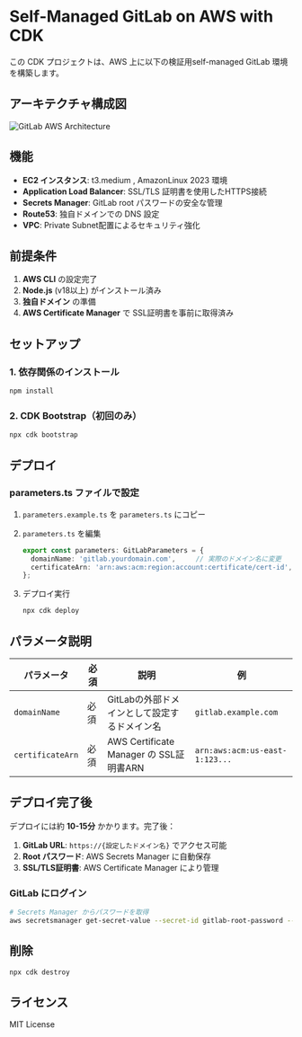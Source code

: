 # Self-Managed GitLab on AWS with CDK

この CDK プロジェクトは、AWS 上に以下の検証用self-managed GitLab 環境を構築します。

## アーキテクチャ構成図

![GitLab AWS Architecture](./docs/architecture.png)

## 機能

- **EC2 インスタンス**: t3.medium , AmazonLinux 2023 環境
- **Application Load Balancer**: SSL/TLS 証明書を使用したHTTPS接続
- **Secrets Manager**: GitLab root パスワードの安全な管理
- **Route53**: 独自ドメインでの DNS 設定
- **VPC**: Private Subnet配置によるセキュリティ強化

## 前提条件

1. **AWS CLI** の設定完了
2. **Node.js** (v18以上) がインストール済み
3. **独自ドメイン** の準備
4. **AWS Certificate Manager** で SSL証明書を事前に取得済み

## セットアップ

### 1. 依存関係のインストール

```bash
npm install
```

### 2. CDK Bootstrap（初回のみ）

```bash
npx cdk bootstrap
```

## デプロイ

### parameters.ts ファイルで設定

1. `parameters.example.ts` を `parameters.ts` にコピー
2. `parameters.ts` を編集
   ```typescript
   export const parameters: GitLabParameters = {
     domainName: 'gitlab.yourdomain.com',     // 実際のドメイン名に変更
     certificateArn: 'arn:aws:acm:region:account:certificate/cert-id',  // 実際の証明書ARNに変更
   };
   ```

3. デプロイ実行
   ```bash
   npx cdk deploy
   ```

## パラメータ説明

| パラメータ | 必須 | 説明 | 例 |
|-----------|------|------|-----|
| `domainName` | 必須 | GitLabの外部ドメインとして設定するドメイン名 | `gitlab.example.com` |
| `certificateArn` | 必須 | AWS Certificate Manager の SSL証明書ARN | `arn:aws:acm:us-east-1:123...` |

## デプロイ完了後

デプロイには約 **10-15分** かかります。完了後：

1. **GitLab URL**: `https://{設定したドメイン名}` でアクセス可能
2. **Root パスワード**: AWS Secrets Manager に自動保存
3. **SSL/TLS証明書**: AWS Certificate Manager により管理

### GitLab にログイン

```bash
# Secrets Manager からパスワードを取得
aws secretsmanager get-secret-value --secret-id gitlab-root-password --query 'SecretString' --output text
```

## 削除

```bash
npx cdk destroy
```

## ライセンス

MIT License

